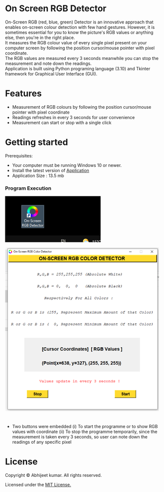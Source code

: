 # On Screen RGB Detector
On-Screen RGB (red, blue, green) Detector is an innovative approach that enables on-screen colour detection with few hand gestures. 
However, it is sometimes essential for you to know the picture's RGB values or anything else, then you're in the right place. </br>
It measures the RGB colour value of every single pixel present on your computer screen by following the position cursor/mouse pointer with pixel coordinate.</br>
The RGB values are measured every 3 seconds meanwhile you can stop the measurement and note down the readings.</br>
Application is built using Python programing language (3.10) and Tkinter framework for Graphical User Interface (GUI).

# Features
* Measurement of RGB colours by following the position cursor/mouse pointer with pixel coordinate
* Readings refreshes in every 3 seconds for user convenience
* Measurement can start or stop with a single click

# Getting started
Prerequisites:

* Your computer must be running Windows 10 or newer.
* Install the latest version of [Application](https://github.com/4BH1J337/On-Screen-RGB-Detector/releases/download/v1.1/On-Screen.RGB.Detector_setup.exe)
* Application Size : 13.5 mb 

### Program Execution
![after installation icon](after-installation1.png)

![Running](input%20and%20output1.png)
#

* Two buttons were embedded (i) To start the programme or to show RGB values with coordinate (ii) To stop the programme temporarily, since the measurement is taken every 3 seconds, so user can note down the readings of any specific pixel

# License

Copyright © Abhijeet kumar. All rights reserved.

Licensed under the [MIT License.](LICENSE)
